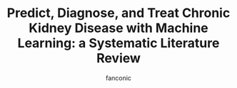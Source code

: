 ---
title: "Predict, Diagnose, and Treat Chronic Kidney Disease with Machine Learning: a Systematic Literature Review"   
author: fanconic
paperauthors: Francesco Sanmarchi, Claudio Fanconi, Davide Golinelli, Davide Gori, Tina Hernandez-Boussard, Angelo Capodici
categories: [ Chronic Kidney Desease, Machine Learning, Systematic Review]
image: assets/images/ckdreview_2.webp  
venue:  Journal of Nephrology
link: https://link.springer.com/article/10.1007/s40620-023-01573-4
pdf: https://link.springer.com/content/pdf/10.1007/s40620-023-01573-4.pdf
---